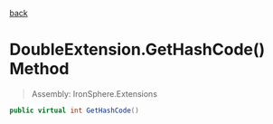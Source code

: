 ﻿

[back](/IronSphere.Extensions/types/DoubleExtension)

# DoubleExtension.GetHashCode() Method

> Assembly: IronSphere.Extensions

```csharp
public virtual int GetHashCode()
```



 